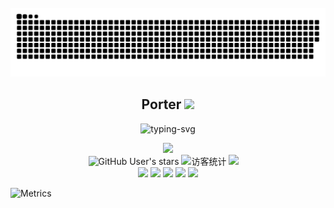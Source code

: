 <br>
<!-- 贪吃蛇代码贡献图 -->
<div align="center"><img src="https://raw.githubusercontent.com/Redeembynight/Redeembynight/output/github-contribution-grid-snake.svg" /></div>
<h2 align="center">Porter <img src="https://media.giphy.com/media/WUlplcMpOCEmTGBtBW/giphy.gif" width="30"></h2>
<p align="center">
   <img src="https://readme-typing-svg.herokuapp.com?font=Edu+NSW+ACT+Foundation&size=25&color=D38324&center=true&vCenter=true&width=420&lines=Nobody+grows+old+merely+by+a+number+of+years." alt="typing-svg"></p>
<!-- 敲代码的图片 -->
<div align="center" ><img order-radius="100px" src="https://cdn.jsdelivr.net/gh/sun0225SUN/photos/images/202108300019556.gif"/></div>
<!-- 徽章 -->
<div align="center">
  <img alt="GitHub User's stars" src="https://img.shields.io/github/stars/Redeembynight?style=social">
  <img src="https://visitor-badge.glitch.me/badge?page_id=Redeembynight" alt="访客统计" />
  <a href="https://t.me/Marilyncow/"><img src="https://img.shields.io/badge/Telegram-Channel-blue"></a>&emsp;
</div>
<div align="center">
    <img width="150" src="https://cdn.jsdelivr.net/gh/sun0225SUN/photos/images/202108300310676.png" />
    <img src="https://github-readme-streak-stats.herokuapp.com/?user=Redeembynight" />
    <img width="150" src="https://cdn.jsdelivr.net/gh/sun0225SUN/photos/images/202108300312623.png" />
    <img height="137px" src="https://github-readme-stats.vercel.app/api?username=Redeembynight&show_icons=true&count_private=true&theme=vue" />
    <img height="137px" src="https://github-readme-stats.vercel.app/api/top-langs/?username=Redeembynight&layout=compact&hide_border=true&langs_count=10" />
</div>

![Metrics](https://metrics.lecoq.io/Redeembynight?template=classic&topics=1&habits=1&traffic=1&starlists=1&base.indepth=false&base.hireable=false&topics.mode=starred&topics.sort=stars&topics.limit=15&habits.from=200&habits.days=14&habits.facts=true&habits.charts=true&habits.charts.type=classic&habits.trim=false&habits.languages.limit=8&starlists.limit=2&starlists.limit.repositories=2&starlists.languages=false&starlists.limit.languages=8&starlists.shuffle.repositories=true&config.timezone=Asia%2FShanghai&config.display=columns)
